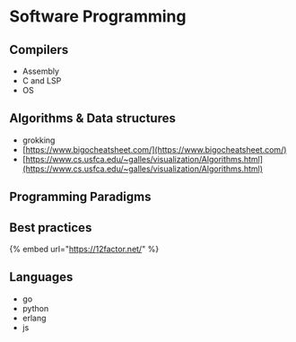 # Software Programming

## Compilers 

* Assembly
* C and LSP
* OS

## Algorithms & Data structures

* grokking
* [https://www.bigocheatsheet.com/](https://www.bigocheatsheet.com/)
* [https://www.cs.usfca.edu/~galles/visualization/Algorithms.html](https://www.cs.usfca.edu/~galles/visualization/Algorithms.html)

## Programming Paradigms

## Best practices

{% embed url="https://12factor.net/" %}



## Languages

* go
* python
* erlang
* js



